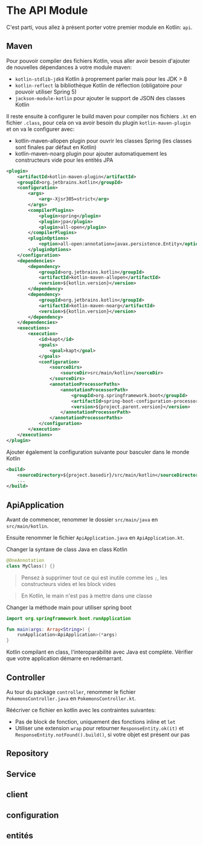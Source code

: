# The API Module

C'est parti, vous allez à présent porter votre premier module en Kotlin: `api`.

## Maven

Pour pouvoir compiler des fichiers Kotlin, vous aller avoir besoin d'ajouter de nouvelles dépendances à votre module maven:

- `kotlin-stdlib-jdk8` Kotlin à proprement parler mais pour les JDK > 8
- `kotlin-reflect` la bibliothèque Kotlin de réflection (obligatoire pour pouvoir utiliser Spring 5)
- `jackson-module-kotlin` pour ajouter le support de JSON des classes Kotlin

Il reste ensuite à configurer le build maven pour compiler nos fichiers `.kt` en fichier `.class`, pour cela on va avoir besoin du plugin `kotlin-maven-plugin` et on va le configurer avec:

- kotlin-maven-allopen plugin pour ouvrir les classes Spring (les classes sont finales par défaut en Kotlin)
- kotlin-maven-noarg plugin pour ajouter automatiquement les constructeurs vide pour les entités JPA


```xml
<plugin>
    <artifactId>kotlin-maven-plugin</artifactId>
    <groupId>org.jetbrains.kotlin</groupId>
    <configuration>
        <args>
            <arg>-Xjsr305=strict</arg>
        </args>
        <compilerPlugins>
            <plugin>spring</plugin>
            <plugin>jpa</plugin>
            <plugin>all-open</plugin>
        </compilerPlugins>
        <pluginOptions>
            <option>all-open:annotation=javax.persistence.Entity</option>
        </pluginOptions>
    </configuration>
    <dependencies>
        <dependency>
            <groupId>org.jetbrains.kotlin</groupId>
            <artifactId>kotlin-maven-allopen</artifactId>
            <version>${kotlin.version}</version>
        </dependency>
        <dependency>
            <groupId>org.jetbrains.kotlin</groupId>
            <artifactId>kotlin-maven-noarg</artifactId>
            <version>${kotlin.version}</version>
        </dependency>
    </dependencies>
    <executions>
        <execution>
            <id>kapt</id>
            <goals>
                <goal>kapt</goal>
            </goals>
            <configuration>
                <sourceDirs>
                    <sourceDir>src/main/kotlin</sourceDir>
                </sourceDirs>
                <annotationProcessorPaths>
                    <annotationProcessorPath>
                        <groupId>org.springframework.boot</groupId>
                        <artifactId>spring-boot-configuration-processor</artifactId>
                        <version>${project.parent.version}</version>
                    </annotationProcessorPath>
                </annotationProcessorPaths>
            </configuration>
        </execution>
    </executions>
</plugin>
```

Ajouter également la configuration suivante pour basculer dans le monde Kotlin

```xml
<build>
    <sourceDirectory>${project.basedir}/src/main/kotlin</sourceDirectory>
    ...
</build>
``` 

## ApiApplication

Avant de commencer, renommer le dossier `src/main/java` en `src/main/kotlin`.

Ensuite renommer le fichier `ApiApplication.java` en `ApiApplication.kt`.

Changer la syntaxe de class Java en class Kotlin 

```kotlin
@OneAnnotation
class MyClass() {}
```

> Pensez à supprimer tout ce qui est inutile comme les `;`, les constructeurs vides et les block vides

> En Kotlin, le main n'est pas à mettre dans une classe

Changer la méthode main pour utiliser spring boot

```kotlin
import org.springframework.boot.runApplication

fun main(args: Array<String>) {
    runApplication<ApiApplication>(*args)
}
```

Kotlin compilant en class, l'interoparabilité avec Java est complète. Vérifier que votre application démarre en redémarrant.

## Controller

Au tour du package `controller`, renommer le fichier `PokemonsController.java` en `PokemonsController.kt`.

Réécriver ce fichier en kotlin avec les contraintes suivantes:

- Pas de block de fonction, uniquement des fonctions inline et `let`
- Utiliser une extension `wrap` pour retourner `ResponseEntity.ok(it)` et `ResponseEntity.notFound().build()`, si votre objet est présent our pas

## Repository

## Service

## client

## configuration

## entités


